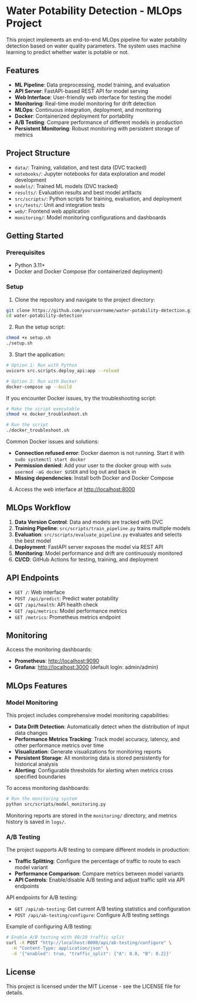 # Water Potability Detection - MLOps Project

This project implements an end-to-end MLOps pipeline for water potability detection based on water quality parameters. The system uses machine learning to predict whether water is potable or not.

## Features

- **ML Pipeline**: Data preprocessing, model training, and evaluation
- **API Server**: FastAPI-based REST API for model serving
- **Web Interface**: User-friendly web interface for testing the model
- **Monitoring**: Real-time model monitoring for drift detection
- **MLOps**: Continuous integration, deployment, and monitoring
- **Docker**: Containerized deployment for portability
- **A/B Testing**: Compare performance of different models in production
- **Persistent Monitoring**: Robust monitoring with persistent storage of metrics

## Project Structure

- `data/`: Training, validation, and test data (DVC tracked)
- `notebooks/`: Jupyter notebooks for data exploration and model development
- `models/`: Trained ML models (DVC tracked)
- `results/`: Evaluation results and best model artifacts
- `src/scripts/`: Python scripts for training, evaluation, and deployment
- `src/tests/`: Unit and integration tests
- `web/`: Frontend web application
- `monitoring/`: Model monitoring configurations and dashboards

## Getting Started

### Prerequisites

- Python 3.11+
- Docker and Docker Compose (for containerized deployment)

### Setup

1. Clone the repository and navigate to the project directory:

```bash
git clone https://github.com/yourusername/water-potability-detection.git
cd water-potability-detection
```

2. Run the setup script:

```bash
chmod +x setup.sh
./setup.sh
```

3. Start the application:

```bash
# Option 1: Run with Python
uvicorn src.scripts.deploy_api:app --reload

# Option 2: Run with Docker
docker-compose up --build
```

   If you encounter Docker issues, try the troubleshooting script:
   
   ```bash
   # Make the script executable
   chmod +x docker_troubleshoot.sh
   
   # Run the script
   ./docker_troubleshoot.sh
   ```

   Common Docker issues and solutions:
   - **Connection refused error**: Docker daemon is not running. Start it with `sudo systemctl start docker`
   - **Permission denied**: Add your user to the docker group with `sudo usermod -aG docker $USER` and log out and back in
   - **Missing dependencies**: Install both Docker and Docker Compose

4. Access the web interface at [http://localhost:8000](http://localhost:8000)

## MLOps Workflow

1. **Data Version Control**: Data and models are tracked with DVC
2. **Training Pipeline**: `src/scripts/train_pipeline.py` trains multiple models
3. **Evaluation**: `src/scripts/evaluate_pipeline.py` evaluates and selects the best model
4. **Deployment**: FastAPI server exposes the model via REST API
5. **Monitoring**: Model performance and drift are continuously monitored
6. **CI/CD**: GitHub Actions for testing, training, and deployment

## API Endpoints

- `GET /`: Web interface
- `POST /api/predict`: Predict water potability
- `GET /api/health`: API health check
- `GET /api/metrics`: Model performance metrics
- `GET /metrics`: Prometheus metrics endpoint

## Monitoring

Access the monitoring dashboards:

- **Prometheus**: [http://localhost:9090](http://localhost:9090)
- **Grafana**: [http://localhost:3000](http://localhost:3000) (default login: admin/admin)

## MLOps Features

### Model Monitoring

This project includes comprehensive model monitoring capabilities:

- **Data Drift Detection**: Automatically detect when the distribution of input data changes
- **Performance Metrics Tracking**: Track model accuracy, latency, and other performance metrics over time
- **Visualization**: Generate visualizations for monitoring reports
- **Persistent Storage**: All monitoring data is stored persistently for historical analysis
- **Alerting**: Configurable thresholds for alerting when metrics cross specified boundaries

To access monitoring dashboards:

```bash
# Run the monitoring system
python src/scripts/model_monitoring.py
```

Monitoring reports are stored in the `monitoring/` directory, and metrics history is saved in `logs/`.

### A/B Testing

The project supports A/B testing to compare different models in production:

- **Traffic Splitting**: Configure the percentage of traffic to route to each model variant
- **Performance Comparison**: Compare metrics between model variants
- **API Controls**: Enable/disable A/B testing and adjust traffic split via API endpoints

API endpoints for A/B testing:

- `GET /api/ab-testing`: Get current A/B testing statistics and configuration
- `POST /api/ab-testing/configure`: Configure A/B testing settings

Example of configuring A/B testing:

```bash
# Enable A/B testing with 80/20 traffic split
curl -X POST "http://localhost:8000/api/ab-testing/configure" \
  -H "Content-Type: application/json" \
  -d '{"enabled": true, "traffic_split": {"A": 0.8, "B": 0.2}}'
```

## License

This project is licensed under the MIT License - see the LICENSE file for details.
